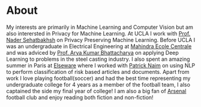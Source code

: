 # About

My interests are primarily in Machine Learning and Computer Vision but am also interersted in Privacy for Machine Learning. At UCLA I work with [Prof. Nader Sehatbakhsh](https://ssysarch.ee.ucla.edu/nader/) on Privacy Preserving Machine Learning. Before UCLA I was an undergraduate in Electrical Engineering at [Mahindra Ecole Centrale](https://www.mahindrauniversity.edu.in) and was adviced by [Prof. Arya Kumar Bhattacharya](https://www.mahindraecolecentrale.edu.in/faculty/arya-kumar-bhattacharya) on applying Deep Learning to problems in the steel casting industry. I also spent an amazing summer in Paris at [Elseware](https://www.elseware.fr)  where I worked with [Patrick Naim](https://www.linkedin.com/in/patricknaim/?originalSubdomain=fr) on using NLP to perform classification of risk based articles and documents. Apart from work I love playing football(soccer) and had the best time representing my undergraduate college for 4 years as a member of the football team, I also captained the side my final year of college! I am also a big fan of [Arsenal](https://www.arsenal.com) football club and enjoy reading both fiction and non-fiction!


